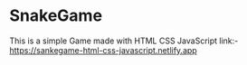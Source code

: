 # SnakeGame
This is a simple Game made with HTML CSS JavaScript
link:-  https://sankegame-html-css-javascript.netlify.app
